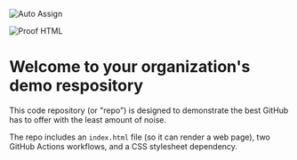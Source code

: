 ![Auto Assign](https://github.com/ScanSMP-Network/demo-repository/actions/workflows/auto-assign.yml/badge.svg)

![Proof HTML](https://github.com/ScanSMP-Network/demo-repository/actions/workflows/proof-html.yml/badge.svg)

# Welcome to your organization's demo respository
This code repository (or "repo") is designed to demonstrate the best GitHub has to offer with the least amount of noise.

The repo includes an `index.html` file (so it can render a web page), two GitHub Actions workflows, and a CSS stylesheet dependency.
